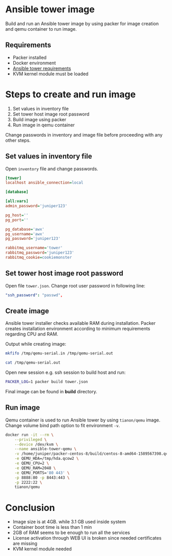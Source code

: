 # Ansible tower image 
Build and run an Ansible tower image by using packer for image creation and qemu container to run image.

## Requirements
- Packer installed 
- Docker environment
- [Ansible tower requirements](https://docs.ansible.com/ansible-tower/latest/html/installandreference/requirements_refguide.html)
- KVM kernel module must be loaded


# Steps to create and run image
1. Set values in inventory file 
2. Set tower host image root password
3. Build image using packer
4. Run image in qemu container

Change passwords in inventory and image file before proceeding with any other steps.

## Set values in inventory file
Open `inventory` file and change passwords.
 
```ini
[tower]
localhost ansible_connection=local

[database]

[all:vars]
admin_password='juniper123'

pg_host=''
pg_port=''

pg_database='awx'
pg_username='awx'
pg_password='juniper123'

rabbitmq_username='tower'
rabbitmq_password='juniper123'
rabbitmq_cookie=cookiemonster
```

## Set tower host image root password
Open file `tower.json`. Change root user password in following line:

```yaml
"ssh_password": "passwd",
```

## Create image
Ansible tower installer checks available RAM during installation. 
Packer creates installation environment according to minimum requirements regarding CPU and RAM.

Output while creating image:

```bash
mkfifo /tmp/qemu-serial.in /tmp/qemu-serial.out
```

```bash
cat /tmp/qemu-serial.out
```

Open new session e.g. ssh session to build host and run:

```bash
PACKER_LOG=1 packer build tower.json
```

Final image can be found in __build__ directory. 

## Run image
Qemu container is used to run Ansible tower by using `tianon/qemu` image. 
Change volume bind path option to fit environment `-v`.
 
```bash
docker run -it --rm \
    --privileged \
	--device /dev/kvm \
	--name ansible-tower-qemu \
	-v /home/juniper/packer-centos-8/build/centos-8-amd64-1589567398.qcow2:/tmp/hda.qcow2 \
	-e QEMU_HDA=/tmp/hda.qcow2 \
	-e QEMU_CPU=2 \
	-e QEMU_RAM=2048 \
	-e QEMU_PORTS='80 443' \
	-p 8888:80 -p 8443:443 \
    -p 2222:22 \
	tianon/qemu
```

# Conclusion
- Image size is at 4GB. while 3.1 GB used inside system 
- Container boot time is less than 1 min
- 2GB of RAM seems to be enough to run all the services
- License activation through WEB UI is broken since needed certificates are missing
- KVM kernel module needed
